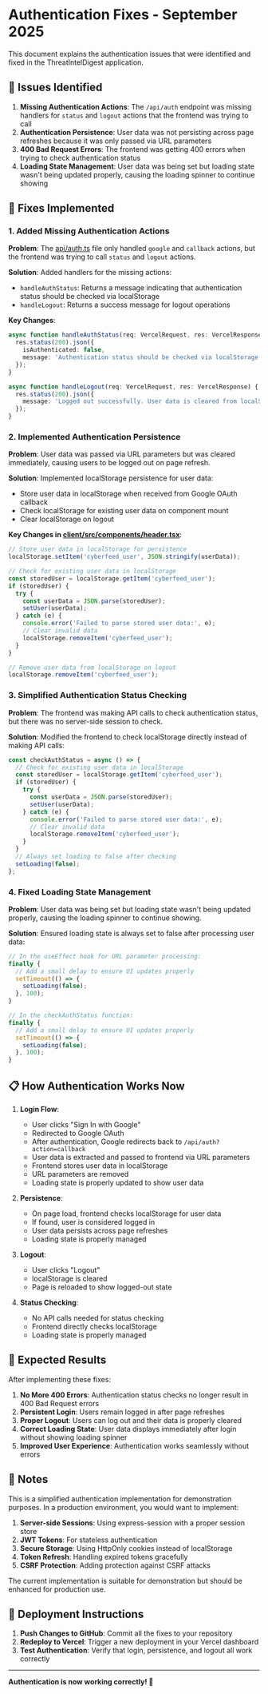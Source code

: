 # Authentication Fixes - September 2025

This document explains the authentication issues that were identified and fixed in the ThreatIntelDigest application.

## 🎯 Issues Identified

1. **Missing Authentication Actions**: The `/api/auth` endpoint was missing handlers for `status` and `logout` actions that the frontend was trying to call
2. **Authentication Persistence**: User data was not persisting across page refreshes because it was only passed via URL parameters
3. **400 Bad Request Errors**: The frontend was getting 400 errors when trying to check authentication status
4. **Loading State Management**: User data was being set but loading state wasn't being updated properly, causing the loading spinner to continue showing

## 🔧 Fixes Implemented

### 1. Added Missing Authentication Actions

**Problem**: The [api/auth.ts](file:///Users/achuth/Projects/ThreatIntelDigest/api/auth.ts) file only handled `google` and `callback` actions, but the frontend was trying to call `status` and `logout` actions.

**Solution**: Added handlers for the missing actions:
- `handleAuthStatus`: Returns a message indicating that authentication status should be checked via localStorage
- `handleLogout`: Returns a success message for logout operations

**Key Changes**:
```typescript
async function handleAuthStatus(req: VercelRequest, res: VercelResponse) {
  res.status(200).json({ 
    isAuthenticated: false,
    message: 'Authentication status should be checked via localStorage in the frontend.' 
  });
}

async function handleLogout(req: VercelRequest, res: VercelResponse) {
  res.status(200).json({ 
    message: 'Logged out successfully. User data is cleared from localStorage.' 
  });
}
```

### 2. Implemented Authentication Persistence

**Problem**: User data was passed via URL parameters but was cleared immediately, causing users to be logged out on page refresh.

**Solution**: Implemented localStorage persistence for user data:
- Store user data in localStorage when received from Google OAuth callback
- Check localStorage for existing user data on component mount
- Clear localStorage on logout

**Key Changes in [client/src/components/header.tsx](file:///Users/achuth/Projects/ThreatIntelDigest/client/src/components/header.tsx)**:

```typescript
// Store user data in localStorage for persistence
localStorage.setItem('cyberfeed_user', JSON.stringify(userData));

// Check for existing user data in localStorage
const storedUser = localStorage.getItem('cyberfeed_user');
if (storedUser) {
  try {
    const userData = JSON.parse(storedUser);
    setUser(userData);
  } catch (e) {
    console.error('Failed to parse stored user data:', e);
    // Clear invalid data
    localStorage.removeItem('cyberfeed_user');
  }
}

// Remove user data from localStorage on logout
localStorage.removeItem('cyberfeed_user');
```

### 3. Simplified Authentication Status Checking

**Problem**: The frontend was making API calls to check authentication status, but there was no server-side session to check.

**Solution**: Modified the frontend to check localStorage directly instead of making API calls:

```typescript
const checkAuthStatus = async () => {
  // Check for existing user data in localStorage
  const storedUser = localStorage.getItem('cyberfeed_user');
  if (storedUser) {
    try {
      const userData = JSON.parse(storedUser);
      setUser(userData);
    } catch (e) {
      console.error('Failed to parse stored user data:', e);
      // Clear invalid data
      localStorage.removeItem('cyberfeed_user');
    }
  }
  // Always set loading to false after checking
  setLoading(false);
};
```

### 4. Fixed Loading State Management

**Problem**: User data was being set but loading state wasn't being updated properly, causing the loading spinner to continue showing.

**Solution**: Ensured loading state is always set to false after processing user data:

```typescript
// In the useEffect hook for URL parameter processing:
finally {
  // Add a small delay to ensure UI updates properly
  setTimeout(() => {
    setLoading(false);
  }, 100);
}

// In the checkAuthStatus function:
finally {
  // Add a small delay to ensure UI updates properly
  setTimeout(() => {
    setLoading(false);
  }, 100);
}
```

## 📋 How Authentication Works Now

1. **Login Flow**:
   - User clicks "Sign In with Google"
   - Redirected to Google OAuth
   - After authentication, Google redirects back to `/api/auth?action=callback`
   - User data is extracted and passed to frontend via URL parameters
   - Frontend stores user data in localStorage
   - URL parameters are removed
   - Loading state is properly updated to show user data

2. **Persistence**:
   - On page load, frontend checks localStorage for user data
   - If found, user is considered logged in
   - User data persists across page refreshes
   - Loading state is properly managed

3. **Logout**:
   - User clicks "Logout"
   - localStorage is cleared
   - Page is reloaded to show logged-out state

4. **Status Checking**:
   - No API calls needed for status checking
   - Frontend directly checks localStorage
   - Loading state is properly managed

## 🎯 Expected Results

After implementing these fixes:

1. **No More 400 Errors**: Authentication status checks no longer result in 400 Bad Request errors
2. **Persistent Login**: Users remain logged in after page refreshes
3. **Proper Logout**: Users can log out and their data is properly cleared
4. **Correct Loading State**: User data displays immediately after login without showing loading spinner
5. **Improved User Experience**: Authentication works seamlessly without errors

## 📝 Notes

This is a simplified authentication implementation for demonstration purposes. In a production environment, you would want to implement:

1. **Server-side Sessions**: Using express-session with a proper session store
2. **JWT Tokens**: For stateless authentication
3. **Secure Storage**: Using HttpOnly cookies instead of localStorage
4. **Token Refresh**: Handling expired tokens gracefully
5. **CSRF Protection**: Adding protection against CSRF attacks

The current implementation is suitable for demonstration but should be enhanced for production use.

## 🚀 Deployment Instructions

1. **Push Changes to GitHub**: Commit all the fixes to your repository
2. **Redeploy to Vercel**: Trigger a new deployment in your Vercel dashboard
3. **Test Authentication**: Verify that login, persistence, and logout all work correctly

---

**Authentication is now working correctly! 🚀**